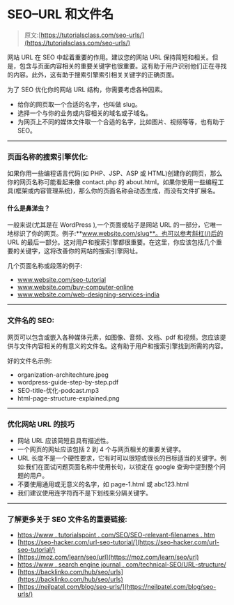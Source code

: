 # SEO–URL 和文件名

> 原文:[https://tutorialsclass.com/seo-urls/](https://tutorialsclass.com/seo-urls/)

网站 URL 在 SEO 中起着重要的作用。建议您的网站 URL 保持简短和相关。但是，包含与页面内容相关的重要关键字也很重要。这有助于用户识别他们正在寻找的内容。此外，这有助于搜索引擎索引相关关键字的正确页面。

为了 SEO 优化你的网站 URL 结构，你需要考虑各种因素。

*   给你的网页取一个合适的名字，也叫做 slug。
*   选择一个与你的业务或内容相关的域名或子域名。
*   为网页上不同的媒体文件取一个合适的名字，比如图片、视频等等，也有助于 SEO。

* * *

### 页面名称的搜索引擎优化:

如果你用一些编程语言代码(如 PHP、JSP、ASP 或 HTML)创建你的网页，那么你的网页名称可能看起来像 contact.php 的 about.html。如果你使用一些编程工具(框架或内容管理系统)，那么你的页面名称会动态生成，而没有文件扩展名。

#### 什么是鼻涕虫？

一般来说(尤其是在 WordPress ),一个页面或帖子是网站 URL 的一部分，它唯一地标识了你的网页。例子:**www.website.com/slug**。也可以参考斜杠(/)后的 URL 的最后一部分。这对用户和搜索引擎都很重要。在这里，你应该包括几个重要的关键字，这将改善你的网站的搜索引擎网址。

几个页面名称或段落的例子:

*   www.website.com/seo-tutorial
*   www.website.com/buy-computer-online
*   www.website.com/web-designing-services-india

* * *

### 文件名的 SEO:

网页可以包含或嵌入各种媒体元素，如图像、音频、文档、pdf 和视频。您应该提供与文件内容相关的有意义的文件名。这有助于用户和搜索引擎找到所需的内容。

好的文件名示例:

*   organization-architechture.jpeg
*   wordpress-guide-step-by-step.pdf
*   SEO-title-优化-podcast.mp3
*   html-page-structure-explained.png

* * *

### 优化网站 URL 的技巧

*   网站 URL 应该简短且具有描述性。
*   一个网页的网址应该包括 2 到 4 个与网页相关的重要关键字。
*   URL 长度不是一个硬性要求，它有时可以很短或很长的目标适当的关键字。例如:我们在面试问题页面名称中使用长句，以锁定在 google 查询中提到整个问题的用户。
*   不要使用通用或无意义的名字，如 page-1.html 或 abc123.html
*   我们建议使用连字符而不是下划线来分隔关键字。

* * *

### 了解更多关于 SEO 文件名的重要链接:

*   [https://www . tutorialspoint . com/SEO/SEO-relevant-filenames . htm](https://www.tutorialspoint.com/seo/seo-relevant-filenames.htm)
*   [https://seo-hacker.com/url-seo-tutorial/](https://seo-hacker.com/url-seo-tutorial/)
*   [https://moz.com/learn/seo/url](https://moz.com/learn/seo/url)
*   [https://www . search engine journal . com/technical-SEO/URL-structure/](https://www.searchenginejournal.com/technical-seo/url-structure/)
*   [https://backlinko.com/hub/seo/urls](https://backlinko.com/hub/seo/urls)
*   [https://neilpatel.com/blog/seo-urls/](https://neilpatel.com/blog/seo-urls/)